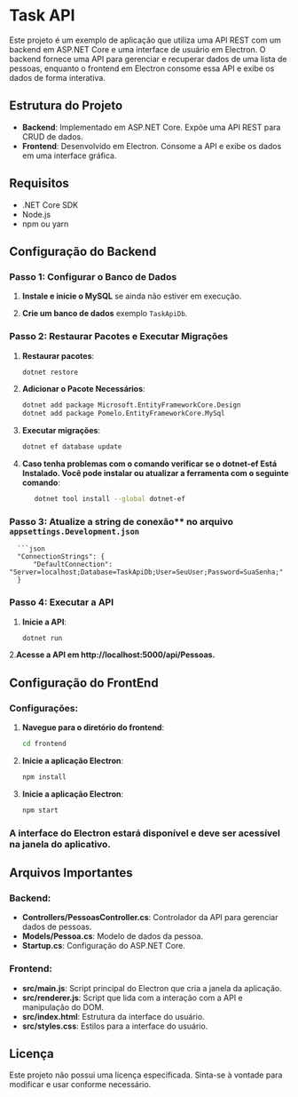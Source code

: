 # Task API

Este projeto é um exemplo de aplicação que utiliza uma API REST com um backend em ASP.NET Core e uma interface de usuário em Electron. O backend fornece uma API para gerenciar e recuperar dados de uma lista de pessoas, enquanto o frontend em Electron consome essa API e exibe os dados de forma interativa.

## Estrutura do Projeto

- **Backend**: Implementado em ASP.NET Core. Expõe uma API REST para CRUD de dados.
- **Frontend**: Desenvolvido em Electron. Consome a API e exibe os dados em uma interface gráfica.

## Requisitos

- .NET Core SDK
- Node.js
- npm ou yarn

## Configuração do Backend

### Passo 1: Configurar o Banco de Dados

1. **Instale e inicie o MySQL** se ainda não estiver em execução.

2. **Crie um banco de dados** exemplo `TaskApiDb`.


   
### Passo 2: Restaurar Pacotes e Executar Migrações

1. **Restaurar pacotes**:

   ```bash
   dotnet restore

2. **Adicionar o Pacote Necessários**:

   ```bash
   dotnet add package Microsoft.EntityFrameworkCore.Design
   dotnet add package Pomelo.EntityFrameworkCore.MySql

   
3. **Executar migrações**:

   ```bash
   dotnet ef database update
   
4. **Caso tenha problemas com o comando verificar se o dotnet-ef Está Instalado. Você pode instalar ou atualizar a ferramenta com o seguinte comando**:
   ```bash
      dotnet tool install --global dotnet-ef

### Passo 3: Atualize a string de conexão** no arquivo `appsettings.Development.json`

      ```json
      "ConnectionStrings": {
          "DefaultConnection": "Server=localhost;Database=TaskApiDb;User=SeuUser;Password=SuaSenha;"
      }
      
### Passo 4: Executar a API

1. **Inicie a API**:

   ```bash
   dotnet run
   
2.**Acesse a API em http://localhost:5000/api/Pessoas.**

## Configuração do FrontEnd

### Configurações:

1. **Navegue para o diretório do frontend**:

   ```bash
   cd frontend
2. **Inicie a aplicação Electron**:

   ```bash
   npm install
   
3. **Inicie a aplicação Electron**:

   ```bash
   npm start
   
### A interface do Electron estará disponível e deve ser acessível na janela do aplicativo.

## Arquivos Importantes

### Backend:

- **Controllers/PessoasController.cs**: Controlador da API para gerenciar dados de pessoas.
- **Models/Pessoa.cs**: Modelo de dados da pessoa.
- **Startup.cs**: Configuração do ASP.NET Core.

### Frontend:

- **src/main.js**: Script principal do Electron que cria a janela da aplicação.
- **src/renderer.js**: Script que lida com a interação com a API e manipulação do DOM.
- **src/index.html**: Estrutura da interface do usuário.
- **src/styles.css**: Estilos para a interface do usuário.

## Licença

Este projeto não possui uma licença especificada. Sinta-se à vontade para modificar e usar conforme necessário.
